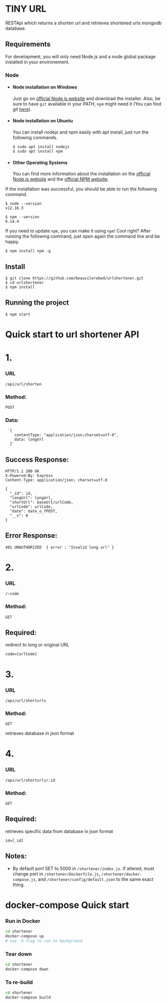 # TINY URL
RESTApi which returns a shorten url and retrieves shortened urls mongodb database.

## Requirements

For development, you will only need Node.js and a node global package installed in your environement.

### Node
- #### Node installation on Windows

  Just go on [official Node.js website](https://nodejs.org/) and download the installer.
Also, be sure to have `git` available in your PATH, `npm` might need it (You can find git [here](https://git-scm.com/)).

- #### Node installation on Ubuntu

  You can install nodejs and npm easily with apt install, just run the following commands.

      $ sudo apt install nodejs
      $ sudo apt install npm

- #### Other Operating Systems
  You can find more information about the installation on the [official Node.js website](https://nodejs.org/) and the [official NPM website](https://npmjs.org/).

If the installation was successful, you should be able to run the following command.

    $ node --version
    v12.16.3

    $ npm --version
    6.14.4

If you need to update `npm`, you can make it using `npm`! Cool right? After running the following command, just open again the command line and be happy.

    $ npm install npm -g

## Install

    $ git clone https://github.com/beauvilerobed/urlshortener.git
    $ cd urlshortener
    $ npm install

## Running the project

    $ npm start

# Quick start to url shortener API
# 1.
### URL

  `/api/url/shorten`

### Method:
 
 `POST`

### Data:

     `{
        contentType: "application/json;charset=utf-8",
        data: longUrl
      }`
       
## Success Response:

    HTTP/1.1 200 OK
    X-Powered-By: Express
    Content-Type: application/json; charset=utf-8

    {
      "_id": id,
      "longUrl": longUrl,
      "shortUrl": baseUrl/urlCode,
      "urlCode": urlCode,
      "date": date_o_fPOST,
      "__v": 0
    }
 
## Error Response:

  `401 UNAUTHORIZED 
   { error : "Invalid long url" }`
   
# 2.
### URL

  `/:code`

### Method:
 
 `GET`

## Required:

redirect to long or original URL

    code=[urlCode]
 
# 3.
### URL

  `/api/url/shorturls`

### Method:
 
 `GET`

retrieves database in json format

# 4.
### URL

  `/api/url/shorturls/:id`

### Method:
 
 `GET`

## Required:

retrieves specific data from database in json format

    id=[_id]
  
## Notes:

- By default port SET to 5000 in `/shortener/index.js`. If altered, must change port in `/shortener/Dockerfile.js`, `/shortener/docker-compose.js`, and `/shortener/config/default.json` to the same exact thing.



# docker-compose Quick start

### Run in Docker
```bash
cd shortener
docker-compose up
# use -d flag to run in background
```

### Tear down
```bash
cd shortener
docker-compose down
```

### To re-build
```bash
cd shortener
docker-compose build
```
